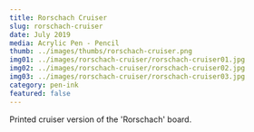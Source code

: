 ```yaml
---
title: Rorschach Cruiser
slug: rorschach-cruiser
date: July 2019
media: Acrylic Pen - Pencil
thumb: ../images/thumbs/rorschach-cruiser.png
img01: ../images/rorschach-cruiser/rorschach-cruiser01.jpg
img02: ../images/rorschach-cruiser/rorschach-cruiser02.jpg
img03: ../images/rorschach-cruiser/rorschach-cruiser03.jpg
category: pen-ink
featured: false
---
```


Printed cruiser version of the 'Rorschach' board.